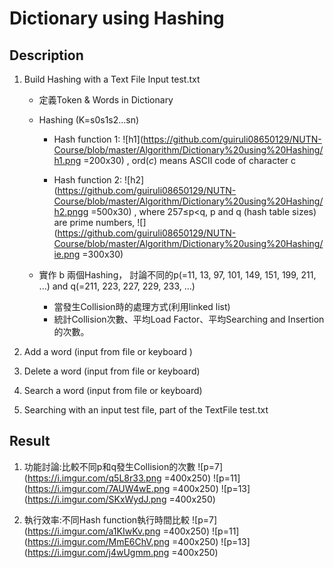 Dictionary using Hashing
===

Description
---
1. Build Hashing with a Text File Input test.txt
    + 定義Token & Words in Dictionary
    + Hashing (K=s0s1s2…sn)
        * Hash function 1: ![h1](https://github.com/guiruli08650129/NUTN-Course/blob/master/Algorithm/Dictionary%20using%20Hashing/h1.png =200x30) , ord(_c_) means ASCII code of character c

        * Hash function 2: ![h2](https://github.com/guiruli08650129/NUTN-Course/blob/master/Algorithm/Dictionary%20using%20Hashing/h2.pngg =500x30) , where 257≤p<q, p and q (hash table sizes) are prime numbers, ![](https://github.com/guiruli08650129/NUTN-Course/blob/master/Algorithm/Dictionary%20using%20Hashing/ie.png =300x30)


    + 實作 b 兩個Hashing， 討論不同的p(=11, 13, 97, 101, 149, 151, 199, 211, ...) and q(=211, 223, 227, 229, 233, ...)
        * 當發生Collision時的處理方式(利用linked list)
        * 統計Collision次數、平均Load Factor、平均Searching and Insertion的次數。

2. Add a word (input from file or keyboard )
3. Delete a word (input from file or keyboard)
4. Search a word (input from file or keyboard)
5. Searching with an input test file, part of the TextFile test.txt

Result
---
1. 功能討論:比較不同p和q發生Collision的次數
![p=7](https://i.imgur.com/q5L8r33.png =400x250)
![p=11](https://i.imgur.com/7AUW4wE.png =400x250)
![p=13](https://i.imgur.com/SKxWydJ.png =400x250)

2. 執行效率:不同Hash function執行時間比較
![p=7](https://i.imgur.com/a1KIwKv.png =400x250)
![p=11](https://i.imgur.com/MmE6ChV.png =400x250)
![p=13](https://i.imgur.com/j4wUgmm.png =400x250)


